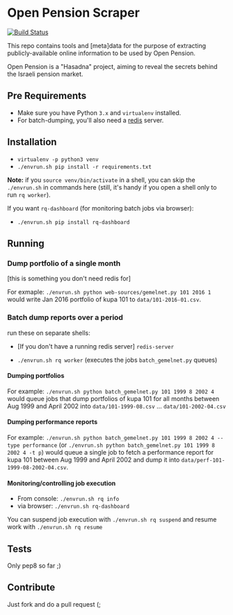# Open Pension Scraper

[![Build Status][travis-image]][travis-url]

This repo contains tools and [meta]data for the purpose of extracting publicly-available
online information to be used by Open Pension.

Open Pension is a "Hasadna" project, aiming to reveal the secrets behind the Israeli pension market.

## Pre Requirements

* Make sure you have Python `3.x` and `virtualenv` installed.
* For batch-dumping, you'll also need a [redis](http://redis.io/) server.

## Installation

* `virtualenv -p python3 venv`
* `./envrun.sh pip install -r requirements.txt`

**Note:** if you `source venv/bin/activate` in a shell,
you can skip the `./envrun.sh` in commands here
(still, it's handy if you open a shell only to run `rq worker`).

If you want `rq-dashboard` (for monitoring batch jobs via browser):

* `./envrun.sh pip install rq-dashboard`

## Running

### Dump portfolio of a single month

[this is something you don't need redis for]

For exmaple: `./envrun.sh python web-sources/gemelnet.py 101 2016 1`
would write Jan 2016 portfolio of kupa 101 to `data/101-2016-01.csv`.

### Batch dump reports over a period

run these on separate shells:

* [If you don't have a running redis server] `redis-server`

* `./envrun.sh rq worker` (executes the jobs `batch_gemelnet.py` queues)

#### Dumping portfolios

For example: `./envrun.sh python batch_gemelnet.py 101 1999 8 2002 4`
would queue jobs that dump portfolios of kupa 101 for all months between
Aug 1999 and April 2002 into `data/101-1999-08.csv` ... `data/101-2002-04.csv`

#### Dumping performance reports

For example:
`./envrun.sh python batch_gemelnet.py 101 1999 8 2002 4 --type performance`
(or `./envrun.sh python batch_gemelnet.py 101 1999 8 2002 4 -t p`)
would queue a single job to fetch a performance report for kupa 101 between Aug
1999 and April 2002 and dump it
into `data/perf-101-1999-08-2002-04.csv`.


#### Monitoring/controlling job execution

* From console: `./envrun.sh rq info`
* via browser: `./envrun.sh rq-dashboard`

You can suspend job execution with `./envrun.sh rq suspend`
and resume work with `./envrun.sh rq resume`

## Tests

Only pep8 so far ;)

## Contribute

Just fork and do a pull request (;

[travis-image]: https://api.travis-ci.org/hasadna/open-pension-net-scraper.svg?branch=master
[travis-url]: https://travis-ci.org/hasadna/open-pension-net-scraper
